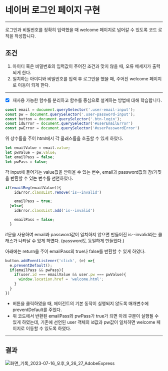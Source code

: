 # 네이버 로그인 페이지 구현


---

로그인과 비밀번호를 정확히 입력했을 때 welcome 페이지로 넘어갈 수 있도록 코드 로직을 작성합니다.

## 조건
1. 아이디 혹은 비밀번호의 입력값이 주어진 조건과 맞지 않을 때, 오류 메세지가 출력되게 한다.
2. 일치하는 아이디와 비밀번호를 입력 후 로그인을 했을 때, 주어진 welcome 페이지로 이동이 되게 한다.
   

---
- [x] 재사용 가능한 함수를 분리하고 함수를 중심으로 설계하는 방법에 대해 학습합니다.

```js
const email = document.querySelector('.user-email-input');
const pw = document.querySelector('.user-password-input');
const button = document.querySelector('.btn-login');
const idError = document.querySelector('#userEmailError')
const pwError = document.querySelector('#userPasswordError')
```
위 상수들을 주어 html에서 각 클래스들을 호출할 수 있게 하였다.

```js
let emailValue = email.value;
let pwValue = pw.value;
let emailPass = false;
let pwPass = false;
```
각 input에 들어가는 value값을 받아올 수 있는 변수, email과 password값의 참/거짓을 반환할 수 있는 변수를 선언하였다.

```js
if(emailReg(emailValue)){
    idError.classList.remove('is--invalid')

    emailPass = true;
  }else{
    idError.classList.add('is--invalid')

    emailPass = false;
  }
```
if문을 사용하여 email과 password값이 일치하지 않으면 만들어진 is--invalid라는 클래스가 나타날 수 있게 하였다.
(password도 동일하게 만들었다.)

아래에는 return을 주어 emailPass의 true나 false를 반환할 수 있게 하였다.

```js
button.addEventListener('click', (e) =>{
  e.preventDefault();
  if(emailPass && pwPass){
    if(user.id === emailValue && user.pw === pwValue){
      window.location.href = 'welcome.html';
    }
  }
})
```

- 버튼을 클릭하였을 때, 에이전트의 기본 동작이 실행되지 않도록 매개변수에 preventDefault를 주었다.
- 위 코드에서 반환된 emailPass와 pwPass가 true가 되면 아래 구문이 실행될 수 있게 하였는데, 기존에 선언된 user 객체의 id값과 pw값이 일치하면 welcome 페이지로 이동할 수 있도록 하였다.


---
## 결과
![화면_기록_2023-07-16_오후_9_26_27_AdobeExpress](https://github.com/Sirori/js-homework/assets/116864776/df4a291a-6d9d-407c-b8a8-35c125c486e1)


